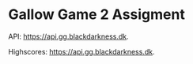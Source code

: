 # Gallow Game 2 Assigment

API: <https://api.gg.blackdarkness.dk>.

Highscores: <https://api.gg.blackdarkness.dk>.
